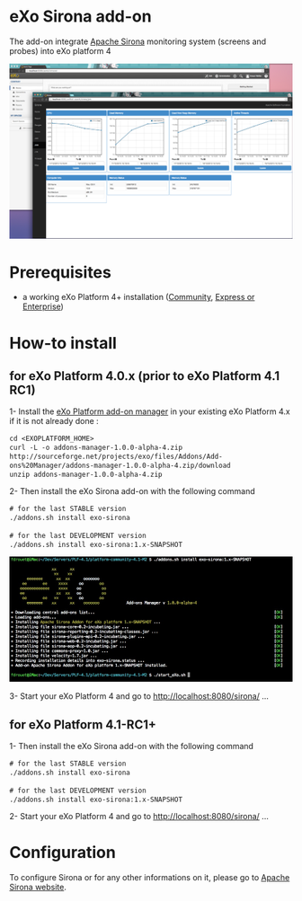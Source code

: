 eXo Sirona add-on
============

The add-on integrate [Apache Sirona](http://sirona.incubator.apache.org/) monitoring system (screens and probes) into eXo platform 4

![Sirona Screenshot](docs/sirona-screenshot.png "Sirona Screenshot")

# Prerequisites

* a working eXo Platform 4+ installation ([Community](http://community.exoplatform.com/portal/intranet/downloads), [Express or Enterprise](http://www.exoplatform.com/company/en/products/editions))


# How-to install 

## for eXo Platform 4.0.x (prior to eXo Platform 4.1 RC1)

1- Install the [eXo Platform add-on manager](http://blog.exoplatform.com/en/2013/12/20/boost-platform-new-add-ons-manager) in your existing eXo Platform 4.x if it is not already done :

    cd <EXOPLATFORM_HOME>
    curl -L -o addons-manager-1.0.0-alpha-4.zip http://sourceforge.net/projects/exo/files/Addons/Add-ons%20Manager/addons-manager-1.0.0-alpha-4.zip/download
    unzip addons-manager-1.0.0-alpha-4.zip

2- Then install the eXo Sirona add-on with the following command

    # for the last STABLE version
    ./addons.sh install exo-sirona
    
    # for the last DEVELOPMENT version
    ./addons.sh install exo-sirona:1.x-SNAPSHOT 

![Install Sirona 1.x](docs/addon-manager-install.jpg "Install Sirona 1.x")

3- Start your eXo Platform 4 and go to [http://localhost:8080/sirona/]() ...

## for eXo Platform 4.1-RC1+

1- Then install the eXo Sirona add-on with the following command

    # for the last STABLE version
    ./addons.sh install exo-sirona
    
    # for the last DEVELOPMENT version
    ./addons.sh install exo-sirona:1.x-SNAPSHOT 

2- Start your eXo Platform 4 and go to [http://localhost:8080/sirona/]() ...

# Configuration

To configure Sirona or for any other informations on it, please go to [Apache Sirona website](http://sirona.incubator.apache.org/).
